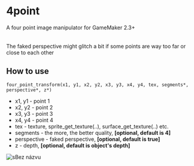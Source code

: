 # 4point
A four point image manipulator for GameMaker 2.3+
######
The faked perspective might glitch a bit if some points are way too far or close to each other

## How to use
```four_point_transform(x1, y1, x2, y2, x3, y3, x4, y4, tex, segments*, perspective*, z*)```
- x1, y1 - point 1
- x2, y2 - point 2
- x3, y3 - point 3
- x4, y4 - point 4
- tex - texture, sprite_get_texture(..), surface_get_texture(..) etc.
- segments - the more, the better quality, **[optional, default is 4]**
- perspective - faked perspective, **[optional, default is true]**
- z - depth, **[optional, default is object's depth]**

![sBez názvu](https://user-images.githubusercontent.com/68820052/164703365-83053361-f832-4510-9318-b107d2d4b375.png)
